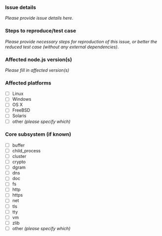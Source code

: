 ### Issue details

_Please provide issue details here_.

### Steps to reproduce/test case

_Please provide necessary steps for reproduction of this issue, or better the
reduced test case (without any external dependencies)_.

### Affected node.js version(s)

_Please fill in affected version(s)_

### Affected platforms

- [ ] Linux
- [ ] Windows
- [ ] OS X
- [ ] FreeBSD
- [ ] Solaris
- [ ] other _(please specify which)_

### Core subsystem (if known)

- [ ] buffer
- [ ] child_process
- [ ] cluster
- [ ] crypto
- [ ] dgram
- [ ] dns
- [ ] doc
- [ ] fs
- [ ] http
- [ ] https
- [ ] net
- [ ] tls
- [ ] tty
- [ ] vm
- [ ] zlib
- [ ] other _(please specify which)_
